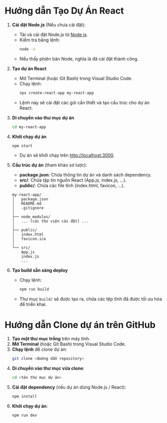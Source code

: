 # Hướng dẫn Tạo Dự Án React

1. **Cài đặt Node.js** (Nếu chưa cài đặt):
   - Tải và cài đặt Node.js từ [Node.js](https://nodejs.org).
   - Kiểm tra bằng lệnh:
     ```bash
     node -v
     ```
   - Nếu thấy phiên bản Node, nghĩa là đã cài đặt thành công.

2. **Tạo dự án React**  
   - Mở Terminal (hoặc Git Bash) trong Visual Studio Code.
   - Chạy lệnh:
     ```bash
     npx create-react-app my-react-app
     ```
   - Lệnh này sẽ cài đặt các gói cần thiết và tạo cấu trúc cho dự án React.

3. **Di chuyển vào thư mục dự án**  
   ```bash
   cd my-react-app
   ```

4. **Khởi chạy dự án**  
   ```bash
   npm start
   ```
   - Dự án sẽ khởi chạy trên [http://localhost:3000](http://localhost:3000).

5. **Cấu trúc dự án** (tham khảo sơ lược):
   - **package.json**: Chứa thông tin dự án và danh sách dependency.
   - **src/**: Chứa tập tin nguồn React (App.js, index.js, ...).
   - **public/**: Chứa các file tĩnh (index.html, favicon, ...).
    ```plaintext
    my-react-app/
    │   package.json
    │   README.md
    │   .gitignore
    │
    ├── node_modules/
    │   ... (các thư viện cài đặt) ...
    │
    ├── public/
    │   index.html
    │   favicon.ico
    │
    └── src/
        App.js
        index.js
        ...
    ```
6. **Tạo build sẵn sàng deploy**  
   - Chạy lệnh:
     ```bash
     npm run build
     ```
   - Thư mục `build/` sẽ được tạo ra, chứa các tệp tĩnh đã được tối ưu hóa để triển khai.
# Hướng dẫn Clone dự án trên GitHub
1. **Tạo một thư mục trống** trên máy tính.
2. **Mở Terminal** (hoặc Git Bash) trong Visual Studio Code.
3. **Chạy lệnh** để clone dự án:
   ```bash
   git clone <đường dẫn repository>
   ```
4. **Di chuyển vào thư mục vừa clone**:
   ```bash
   cd <tên thư mục dự án>
   ```
5. **Cài đặt dependency** (nếu dự án dùng Node.js / React):
   ```bash
   npm install
   ```
6. **Khởi chạy dự án**:
   ```bash
   npm run dev
   ```